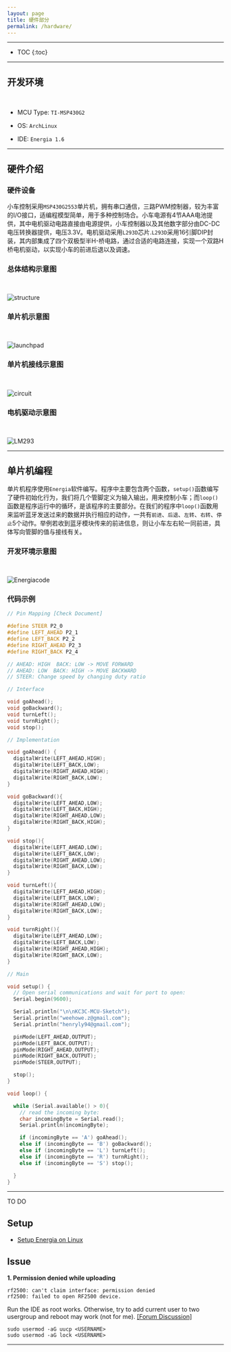 ```yaml
---
layout: page
title: 硬件部分
permalink: /hardware/
---
```


---

<!-- 这是用来生成目录的 -->
* TOC
{:toc}

---

## 开发环境

<br/>

- MCU Type: `TI-MSP430G2`

- OS: `ArchLinux`

- IDE: `Energia 1.6`

---

## 硬件介绍

### 硬件设备

小车控制采用`MSP430G2553`单片机，拥有串口通信，三路PWM控制器，较为丰富的I/O接口，适编程模型简单，用于多种控制场合。小车电源有4节AAA电池提供，其中电机驱动电路直接由电源提供，小车控制器以及其他数字部分由DC-DC电压转换器提供，电压3.3V。电机驱动采用`L293D`芯片.`L293D`采用16引脚DIP封装，其内部集成了四个双极型半H-桥电路，通过合适的电路连接，实现一个双路H桥电机驱动，以实现小车的前进后退以及调速。

### 总体结构示意图

<br/>

![structure](/img/hardware-structure.png)

### 单片机示意图

<br/>

![launchpad](http://ohecbiy0g.bkt.clouddn.com/kc3c/launchpad.jpg)

### 单片机接线示意图

<br/>

![circuit](/img/circuit.jpg)

### 电机驱动示意图

<br/>

![LM293](http://ohecbiy0g.bkt.clouddn.com/kc3c/LM293.png)

---

## 单片机编程

单片机程序使用`Energia`软件编写。程序中主要包含两个函数，`setup()`函数编写了硬件初始化行为，我们将几个管脚定义为输入输出，用来控制小车；而`loop()`函数是程序运行中的循环，是该程序的主要部分。在我们的程序中`loop()`函数用来监听蓝牙发送过来的数据并执行相应的动作，一共有`前进`、`后退`、`左转`、`右转`、`停止`5个动作。举例若收到蓝牙模块传来的前进信息，则让小车左右轮一同前进，具体写向管脚的值与接线有关。

### 开发环境示意图

<br/>

![Energiacode](/img/energiacode.png)

### 代码示例

```c++
// Pin Mapping [Check Document]

#define STEER P2_0
#define LEFT_AHEAD P2_1
#define LEFT_BACK P2_2
#define RIGHT_AHEAD P2_3
#define RIGHT_BACK P2_4

// AHEAD: HIGH  BACK: LOW -> MOVE FORWARD
// AHEAD: LOW  BACK: HIGH -> MOVE BACKWARD
// STEER: Change speed by changing duty ratio

// Interface

void goAhead();
void goBackward();
void turnLeft();
void turnRight();
void stop();

// Implementation

void goAhead() {
  digitalWrite(LEFT_AHEAD,HIGH);
  digitalWrite(LEFT_BACK,LOW);
  digitalWrite(RIGHT_AHEAD,HIGH);
  digitalWrite(RIGHT_BACK,LOW);
}

void goBackward(){
  digitalWrite(LEFT_AHEAD,LOW);
  digitalWrite(LEFT_BACK,HIGH);
  digitalWrite(RIGHT_AHEAD,LOW);
  digitalWrite(RIGHT_BACK,HIGH);
}

void stop(){
  digitalWrite(LEFT_AHEAD,LOW);
  digitalWrite(LEFT_BACK,LOW);
  digitalWrite(RIGHT_AHEAD,LOW);
  digitalWrite(RIGHT_BACK,LOW);
}

void turnLeft(){
  digitalWrite(LEFT_AHEAD,HIGH);
  digitalWrite(LEFT_BACK,LOW);
  digitalWrite(RIGHT_AHEAD,LOW);
  digitalWrite(RIGHT_BACK,LOW);
}

void turnRight(){
  digitalWrite(LEFT_AHEAD,LOW);
  digitalWrite(LEFT_BACK,LOW);
  digitalWrite(RIGHT_AHEAD,HIGH);
  digitalWrite(RIGHT_BACK,LOW);
}

// Main

void setup() {
  // Open serial communications and wait for port to open:
  Serial.begin(9600);

  Serial.println("\n\nKC3C-MCU-Sketch");
  Serial.println("weehowe.z@gmail.com");
  Serial.println("henryly94@gmail.com");

  pinMode(LEFT_AHEAD,OUTPUT);
  pinMode(LEFT_BACK,OUTPUT);
  pinMode(RIGHT_AHEAD,OUTPUT);
  pinMode(RIGHT_BACK,OUTPUT);
  pinMode(STEER,OUTPUT);

  stop();
}

void loop() {

  while (Serial.available() > 0){
    // read the incoming byte:
    char incomingByte = Serial.read();
    Serial.println(incomingByte);

    if (incomingByte == 'A') goAhead();
    else if (incomingByte == 'B') goBackward();
    else if (incomingByte == 'L') turnLeft();
    else if (incomingByte == 'R') turnRight();
    else if (incomingByte == 'S') stop();

  }
}
```

---

TO DO

## Setup

- [Setup Energia on Linux](http://energia.nu/guide/guide_linux/)

## Issue

**1. Permission denied while uploading**

```
rf2500: can't claim interface: permission denied
rf2500: failed to open RF2500 device.
```

Run the IDE as root works. Otherwise, try to add current user to two usergroup and reboot may work (not for me). [[Forum Discussion]](https://bbs.archlinux.org/viewtopic.php?id=122180)

```
sudo usermod -aG uucp <USERNAME>
sudo usermod -aG lock <USERNAME>
```

---
